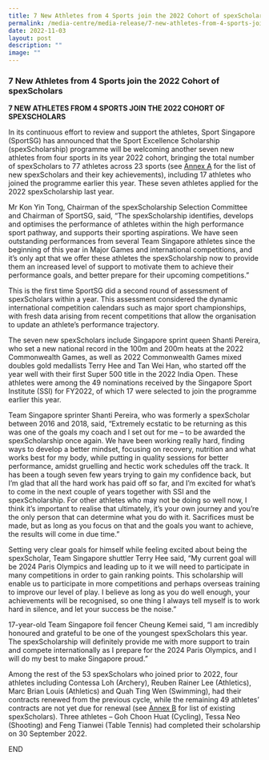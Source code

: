 ```yaml
---
title: 7 New Athletes from 4 Sports join the 2022 Cohort of spexScholars
permalink: /media-centre/media-release/7-new-athletes-from-4-sports-join-the-2022-cohort-of-spexscholars/
date: 2022-11-03
layout: post
description: ""
image: ""
---
```


### **7 New Athletes from 4 Sports join the 2022 Cohort of spexScholars**
**7 NEW ATHLETES FROM 4 SPORTS JOIN THE 2022 COHORT OF SPEXSCHOLARS**

In its continuous effort to review and support the athletes, Sport Singapore (SportSG) has announced that the Sport Excellence Scholarship (spexScholarship) programme will be welcoming another seven new athletes from four sports in its year 2022 cohort, bringing the total number of spexScholars to 77 athletes across 23 sports (see [Annex A](/files/Media%20Centre/Media%20Release/2022/Annex%20A.pdf) for the list of new spexScholars and their key achievements), including 17 athletes who joined the programme earlier this year. These seven athletes applied for the 2022 spexScholarship last year. 

Mr Kon Yin Tong, Chairman of the spexScholarship Selection Committee and Chairman of SportSG, said, “The spexScholarship identifies, develops and optimises the performance of athletes within the high performance sport pathway, and supports their sporting aspirations. We have seen outstanding performances from several Team Singapore athletes since the beginning of this year in Major Games and international competitions, and it’s only apt that we offer these athletes the spexScholarship now to provide them an increased level of support to motivate them to achieve their performance goals, and better prepare for their upcoming competitions.”

This is the first time SportSG did a second round of assessment of spexScholars within a year. This assessment considered the dynamic international competition calendars such as major sport championships, with fresh data arising from recent competitions that allow the organisation to update an athlete’s performance trajectory.

The seven new spexScholars include Singapore sprint queen Shanti Pereira, who set a new national record in the 100m and 200m heats at the 2022 Commonwealth Games, as well as 2022 Commonwealth Games mixed doubles gold medallists Terry Hee and Tan Wei Han, who started off the year well with their first Super 500 title in the 2022 India Open. These athletes were among the 49 nominations received by the Singapore Sport Institute (SSI) for FY2022, of which 17 were selected to join the programme earlier this year.

Team Singapore sprinter Shanti Pereira, who was formerly a spexScholar between 2016 and 2018, said, “Extremely ecstatic to be returning as this was one of the goals my coach and I set out for me – to be awarded the spexScholarship once again. We have been working really hard, finding ways to develop a better mindset, focusing on recovery, nutrition and what works best for my body, while putting in quality sessions for better performance, amidst gruelling and hectic work schedules off the track. It has been a tough seven few years trying to gain my confidence back, but I’m glad that all the hard work has paid off so far, and I’m excited for what’s to come in the next couple of years together with SSI and the spexScholarship. For other athletes who may not be doing so well now, I think it’s important to realise that ultimately, it’s your own journey and you’re the only person that can determine what you do with it. Sacrifices must be made, but as long as you focus on that and the goals you want to achieve, the results will come in due time.”

Setting very clear goals for himself while feeling excited about being the spexScholar, Team Singapore shuttler Terry Hee said, “My current goal will be 2024 Paris Olympics and leading up to it we will need to participate in many competitions in order to gain ranking points. This scholarship will enable us to participate in more competitions and perhaps overseas training to improve our level of play. I believe as long as you do well enough, your achievements will be recognised, so one thing I always tell myself is to work hard in silence, and let your success be the noise.”

17-year-old Team Singapore foil fencer Cheung Kemei said, “I am incredibly honoured and grateful to be one of the youngest spexScholars this year. The spexScholarship will definitely provide me with more support to train and compete internationally as I prepare for the 2024 Paris Olympics, and I will do my best to make Singapore proud.”

Among the rest of the 53 spexScholars who joined prior to 2022, four athletes including Contessa Loh (Archery), Reuben Rainer Lee (Athletics), Marc Brian Louis (Athletics) and Quah Ting Wen (Swimming), had their contracts renewed from the previous cycle, while the remaining 49 athletes’ contracts are not yet due for renewal (see [Annex B](/files/Media%20Centre/Media%20Release/2022/Annex%20B.pdf) for list of existing spexScholars). Three athletes – Goh Choon Huat (Cycling), Tessa Neo (Shooting) and Feng Tianwei (Table Tennis) had completed their scholarship on 30 September 2022. 

END